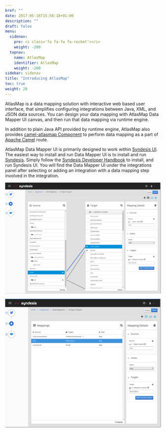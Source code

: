 ```yaml
---
bref: ""
date: 2017-05-16T15:58:18+01:00
description: ""
draft: false
menu:
  sidenav:
    pre: <i class='fa fa-fw fa-rocket'></i>
    weight: -200
  topnav:
    name: AtlasMap
    identifier: AtlasMap 
    weight: -200
sidebar: sidenav
title: "Introducing AtlasMap"
toc: true
weight: 20
---
```


AtlasMap is a data mapping solution with interactive web based user interface, that simplifies configuring integrations between Java, XML, and JSON data sources. You can design your data mapping with AtlasMap Data Mapper UI canvas, and then run that data mapping via runtime engine.

In addition to plain Java API provided by runtime engine, AtlasMap also provides [camel-atlasmap Component](http://docs.atlasmap.io/developer-guide/#camel-atlasmap) to perform data mapping as a part of [Apache Camel](http://camel.apache.org/) route.

AtlasMap Data Mapper UI is primarily designed to work within [Syndesis UI](https://syndesis.io/). The easiest way to install and run Data Mapper UI is to install and run [Syndesis](https://syndesis.io/). Simply follow the [Syndesis Developer Handbook](https://doc.syndesis.io/) to install, and run Syndesis UI. You will find the Data Mapper UI under the integrations panel after selecting or adding an integration with a data mapping step involved in the integration.


![datamapper](images/datamapper.png)


![mappinglist](images/mappinglist.png)

